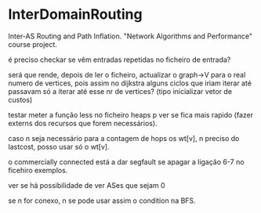 # InterDomainRouting
Inter-AS Routing and Path Inflation. "Network Algorithms and Performance" course project.


é preciso checkar se vêm entradas repetidas no ficheiro de entrada?

será que rende, depois de ler o ficheiro, actualizar o graph->V para o real numero de vertices, pois assim no dijkstra alguns ciclos que iriam iterar até passavam só a iterar até esse nr de vertices? (tipo inicializar vetor de custos)

testar meter a função less no ficheiro heaps p ver se fica mais rapido (fazer externs dos recursos que forem necessários).

caso n seja necessário para a contagem de hops os wt[v], n preciso do lastcost, posso usar só o wt[v].

o commercially connected está a dar segfault se apagar a ligação 6-7 no ficehiro exemplos.

ver se há possibilidade de ver ASes que sejam 0

se n for conexo, n se pode usar assim o condition na BFS.